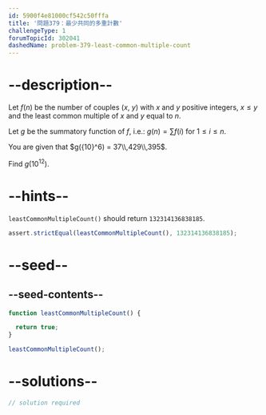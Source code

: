 ```yaml
---
id: 5900f4e81000cf542c50fffa
title: '問題379：最少共同的多重計數'
challengeType: 1
forumTopicId: 302041
dashedName: problem-379-least-common-multiple-count
---
```


# --description--

Let $f(n)$ be the number of couples ($x$, $y$) with $x$ and $y$ positive integers, $x ≤ y$ and the least common multiple of $x$ and $y$ equal to $n$.

Let $g$ be the summatory function of $f$, i.e.: $g(n) = \sum f(i)$ for $1 ≤ i ≤ n$.

You are given that $g({10}^6) = 37\\,429\\,395$.

Find $g({10}^{12})$.

# --hints--

`leastCommonMultipleCount()` should return `132314136838185`.

```js
assert.strictEqual(leastCommonMultipleCount(), 132314136838185);
```

# --seed--

## --seed-contents--

```js
function leastCommonMultipleCount() {

  return true;
}

leastCommonMultipleCount();
```

# --solutions--

```js
// solution required
```
